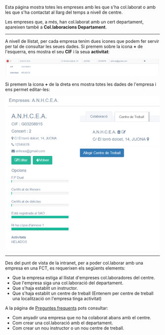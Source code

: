 
Esta página mostra totes les empreses amb les que s'ha col.laborat o amb les que s'ha contactat al llarg del temps a nivell de centre.

Les empreses que, a més, han col.laborat amb un cert departament, apareixen també a **Col.laboracions Departament**.
___

A nivell de llistat, per cada empresa tenim dues icones que podem fer servir per tal de consultar les seues dades. Si premem sobre la icona  **+** de l'esquerra, ens mostra el seu **CIF** i la seua **activitat**:

![dades_empresa_cif](./img/ajuda/fct_veure_cif_empresa.PNG)

Si premem la icona **+** de la dreta ens mostra totes les dades de l'empresa i ens permet editar-les:

![dades_empresa_totes](./img/ajuda/fct_veure_dades_empresa.PNG)

___

Des del punt de vista de la intranet, per a poder col.laborar amb una empresa en una FCT, es requerixen els següents elements:
* Que la empresa estiga al llistat d'empreses col.laboradores del centre.
* Que l'empresa siga una col.laboració del departament.
* Que s'haja establit un instructor.
* Que s'haja establit un centre de treball (Entenem per centre de treball una localització on l'empresa tinga activitat)


A la página de [Preguntes frequents](faqs.md) pots consultar:
  * Com anyadir una empresa que no ha colaborat abans amb el centre.
  * Com crear una col.laboració amb el departament.
  * Com crear un nou instructor o un nou centre de treball.